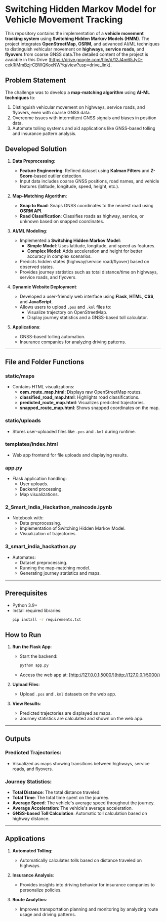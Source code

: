 # Switching Hidden Markov Model for Vehicle Movement Tracking

This repository contains the implementation of a **vehicle movement tracking system** using **Switching Hidden Markov Models (HMM)**. The project integrates **OpenStreetMap**, **OSRM**, and advanced AI/ML techniques to distinguish vehicular movement on **highways**, **service roads**, and **flyovers** from coarse GNSS data.The detailed content of the project is avaiable in this Drive (https://drive.google.com/file/d/12J4m65JyD-cekRiMmBzjrCBWQKoxNWYq/view?usp=drive_link).

## Problem Statement
The challenge was to develop a **map-matching algorithm** using **AI-ML techniques** to:
1. Distinguish vehicular movement on highways, service roads, and flyovers, even with coarse GNSS data.
2. Overcome issues with intermittent GNSS signals and biases in position data.
3. Automate tolling systems and aid applications like GNSS-based tolling and insurance pattern analysis.

## Developed Solution
1. **Data Preprocessing**:
   - **Feature Engineering**: Refined dataset using **Kalman Filters** and **Z-Score**-based outlier detection.
   - Input data includes coarse GNSS positions, road names, and vehicle features (latitude, longitude, speed, height, etc.).

2. **Map-Matching Algorithm**:
   - **Snap to Road**: Snaps GNSS coordinates to the nearest road using **OSRM API**.
   - **Road Classification**: Classifies roads as highway, service, or unknown based on snapped coordinates.

3. **AI/ML Modeling**:
   - Implemented a **Switching Hidden Markov Model**:
     - **Simple Model**: Uses latitude, longitude, and speed as features.
     - **Complex Model**: Adds acceleration and height for better accuracy in complex scenarios.
   - Predicts hidden states (highway/service road/flyover) based on observed states.
   - Provides journey statistics such as total distance/time on highways, service roads, and flyovers.

4. **Dynamic Website Deployment**:
   - Developed a user-friendly web interface using **Flask**, **HTML**, **CSS**, and **JavaScript**.
   - Allows users to upload `.pos` and `.kml` files to:
     - Visualize trajectory on OpenStreetMap.
     - Display journey statistics and a GNSS-based toll calculator.

5. **Applications**:
   - GNSS-based tolling automation.
   - Insurance companies for analyzing driving patterns.

---

## File and Folder Functions

### **static/maps**
- Contains HTML visualizations:
  - **osm_route_map.html**: Displays raw OpenStreetMap routes.
  - **classified_road_map.html**: Highlights road classifications.
  - **predicted_route_map.html**: Visualizes predicted trajectories.
  - **snapped_route_map.html**: Shows snapped coordinates on the map.

### **static/uploads**
- Stores user-uploaded files like `.pos` and `.kml` during runtime.

### **templates/index.html**
- Web app frontend for file uploads and displaying results.

### **app.py**
- Flask application handling:
  - User uploads.
  - Backend processing.
  - Map visualizations.

### **2_Smart_India_Hackathon_maincode.ipynb**
- Notebook with:
  - Data preprocessing.
  - Implementation of Switching Hidden Markov Model.
  - Visualization of trajectories.

### **3_smart_india_hackathon.py**
- Automates:
  - Dataset preprocessing.
  - Running the map-matching model.
  - Generating journey statistics and maps.

---

## Prerequisites

- Python 3.9+
- Install required libraries:
  ```bash
  pip install -r requirements.txt

## How to Run

1. **Run the Flask App**:
   - Start the backend:
     ```bash
     python app.py
     ```
   - Access the web app at: [http://127.0.0.1:5000/](http://127.0.0.1:5000/)

2. **Upload Files**:
   - Upload `.pos` and `.kml` datasets on the web app.

3. **View Results**:
   - Predicted trajectories are displayed as maps.
   - Journey statistics are calculated and shown on the web app.

---

## Outputs

### Predicted Trajectories:
- Visualized as maps showing transitions between highways, service roads, and flyovers.

### Journey Statistics:
- **Total Distance**: The total distance traveled.
- **Total Time**: The total time spent on the journey.
- **Average Speed**: The vehicle's average speed throughout the journey.
- **Average Acceleration**: The vehicle's average acceleration.
- **GNSS-based Toll Calculation**: Automatic toll calculation based on highway distance.

---

## Applications

1. **Automated Tolling**:
   - Automatically calculates tolls based on distance traveled on highways.

2. **Insurance Analysis**:
   - Provides insights into driving behavior for insurance companies to personalize policies.

3. **Route Analytics**:
   - Improves transportation planning and monitoring by analyzing route usage and driving patterns.
